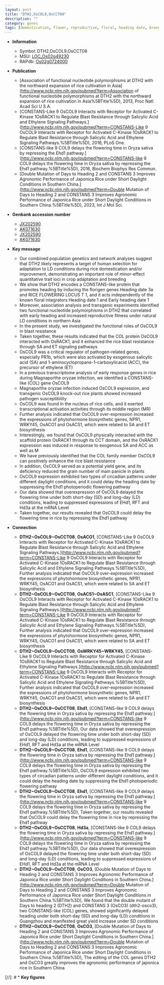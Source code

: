 ```yaml
---
layout: post
title: "DTH2,OsCOL9,OsCCT08"
description: ""
category: genes
tags: [domestication, flower, reproductive, floral, heading date, breeding, resistance, ethylene, salicylic acid, blast, magnaporthe oryzae, nucleus, phytohormone, blast resistance,  sa , SA, pathogen, panicle, grain, grain number, yield, flowering time]
---
```


* **Information**  
    + Symbol: DTH2,OsCOL9,OsCCT08  
    + MSU: [LOC_Os02g49230](http://rice.uga.edu/cgi-bin/ORF_infopage.cgi?orf=LOC_Os02g49230)  
    + RAPdb: [Os02g0724000](http://rapdb.dna.affrc.go.jp/viewer/gbrowse_details/irgsp1?name=Os02g0724000)  

* **Publication**  
    + [Association of functional nucleotide polymorphisms at DTH2 with the northward expansion of rice cultivation in Asia](http://www.ncbi.nlm.nih.gov/pubmed?term=Association of functional nucleotide polymorphisms at DTH2 with the northward expansion of rice cultivation in Asia%5BTitle%5D), 2013, Proc Natl Acad Sci U S A.
    + [CONSTANS-Like 9 OsCOL9 Interacts with Receptor for Activated C-Kinase 1OsRACK1 to Regulate Blast Resistance through Salicylic Acid and Ethylene Signaling Pathways.](http://www.ncbi.nlm.nih.gov/pubmed?term=CONSTANS-Like 9 OsCOL9 Interacts with Receptor for Activated C-Kinase 1OsRACK1 to Regulate Blast Resistance through Salicylic Acid and Ethylene Signaling Pathways.%5BTitle%5D), 2016, PLoS One.
    + [CONSTANS-like 9 COL9 delays the flowering time in Oryza sativa by repressing the Ehd1 pathway.](http://www.ncbi.nlm.nih.gov/pubmed?term=CONSTANS-like 9 COL9 delays the flowering time in Oryza sativa by repressing the Ehd1 pathway.%5BTitle%5D), 2016, Biochem Biophys Res Commun.
    + [Double Mutation of Days to Heading 2 and CONSTANS 3 Improves Agronomic Performance of Japonica Rice under Short Daylight Conditions in Southern China.](http://www.ncbi.nlm.nih.gov/pubmed?term=Double Mutation of Days to Heading 2 and CONSTANS 3 Improves Agronomic Performance of Japonica Rice under Short Daylight Conditions in Southern China.%5BTitle%5D), 2023, Int J Mol Sci.

* **Genbank accession number**  
    + [JX202590](http://www.ncbi.nlm.nih.gov/nuccore/JX202590)
    + [AK071630](http://www.ncbi.nlm.nih.gov/nuccore/AK071630)
    + [JX202590](http://www.ncbi.nlm.nih.gov/nuccore/JX202590)
    + [AK071630](http://www.ncbi.nlm.nih.gov/nuccore/AK071630)

* **Key message**  
    + Our combined population genetics and network analyses suggest that DTH2 likely represents a target of human selection for adaptation to LD conditions during rice domestication and/or improvement, demonstrating an important role of minor-effect quantitative trait loci in crop adaptation and breeding
    + We show that DTH2 encodes a CONSTANS-like protein that promotes heading by inducing the florigen genes Heading date 3a and RICE FLOWERING LOCUS T 1, and it acts independently of the known floral integrators Heading date 1 and Early heading date 1
    + Moreover, association analysis and transgenic experiments identified two functional nucleotide polymorphisms in DTH2 that correlated with early heading and increased reproductive fitness under natural LD conditions in northern Asia
    + In the present study, we investigated the functional roles of OsCOL9 in blast resistance
    + Taken together, these results indicated that the COL protein OsCOL9 interacted with OsRACK1, and it enhanced the rice blast resistance through SA and ET signaling pathways
    + OsCOL9 was a critical regulator of pathogen-related genes, especially PR1b, which were also activated by exogenous salicylic acid (SA) and 1-aminocyclopropane-1-carboxylicacid (ACC), the precursor of ethylene (ET)
    + In a previous transcriptome analysis of early response genes in rice during Magnaporthe oryzae infection, we identified a CONSTANS-like (COL) gene OsCOL9
    + Magnaporthe oryzae infection induced OsCOL9 expression, and transgenic OsCOL9 knock-out rice plants showed increased pathogen susceptibility
    + OsCOL9 was found in the nucleus of rice cells, and it exerted transcriptional activation activities through its middle region (MR)
    + Further analysis indicated that OsCOL9 over-expression increased the expressions of phytohormone biosynthetic genes, NPR1, WRKY45, OsACO1 and OsACS1, which were related to SA and ET biosynthesis
    + Interestingly, we found that OsCOL9 physically interacted with the scaffold protein OsRACK1 through its CCT domain, and the OsRACK1 expression was induced in response to exogenous SA and ACC as well as M
    + We have previously identified that the COL family member OsCOL9 can positively enhance the rice blast resistance
    + In addition, OsCOL9 served as a potential yield gene, and its deficiency reduced the grain number of main panicle in plants
    + OsCOL9 expression exhibited two types of circadian patterns under different daylight conditions, and it could delay the heading date by suppressing the Ehd1 photoperiodic flowering pathway
    + Our data showed that overexpression of OsCOL9 delayed the flowering time under both short-day (SD) and long-day (LD) conditions, leading to suppressed expressions of EHd1, RFT and Hd3a at the mRNA Level
    + Taken together, our results revealed that OsCOL9 could delay the flowering time in rice by repressing the Ehd1 pathway

* **Connection**  
    + __DTH2~OsCOL9~OsCCT08__, __OsACO1__, [CONSTANS-Like 9 OsCOL9 Interacts with Receptor for Activated C-Kinase 1OsRACK1 to Regulate Blast Resistance through Salicylic Acid and Ethylene Signaling Pathways.](http://www.ncbi.nlm.nih.gov/pubmed?term=CONSTANS-Like 9 OsCOL9 Interacts with Receptor for Activated C-Kinase 1OsRACK1 to Regulate Blast Resistance through Salicylic Acid and Ethylene Signaling Pathways.%5BTitle%5D), Further analysis indicated that OsCOL9 over-expression increased the expressions of phytohormone biosynthetic genes, NPR1, WRKY45, OsACO1 and OsACS1, which were related to SA and ET biosynthesis
    + __DTH2~OsCOL9~OsCCT08__, __OsACS1~OsASC1__, [CONSTANS-Like 9 OsCOL9 Interacts with Receptor for Activated C-Kinase 1OsRACK1 to Regulate Blast Resistance through Salicylic Acid and Ethylene Signaling Pathways.](http://www.ncbi.nlm.nih.gov/pubmed?term=CONSTANS-Like 9 OsCOL9 Interacts with Receptor for Activated C-Kinase 1OsRACK1 to Regulate Blast Resistance through Salicylic Acid and Ethylene Signaling Pathways.%5BTitle%5D), Further analysis indicated that OsCOL9 over-expression increased the expressions of phytohormone biosynthetic genes, NPR1, WRKY45, OsACO1 and OsACS1, which were related to SA and ET biosynthesis
    + __DTH2~OsCOL9~OsCCT08__, __OsWRKY45~WRKY45__, [CONSTANS-Like 9 OsCOL9 Interacts with Receptor for Activated C-Kinase 1OsRACK1 to Regulate Blast Resistance through Salicylic Acid and Ethylene Signaling Pathways.](http://www.ncbi.nlm.nih.gov/pubmed?term=CONSTANS-Like 9 OsCOL9 Interacts with Receptor for Activated C-Kinase 1OsRACK1 to Regulate Blast Resistance through Salicylic Acid and Ethylene Signaling Pathways.%5BTitle%5D), Further analysis indicated that OsCOL9 over-expression increased the expressions of phytohormone biosynthetic genes, NPR1, WRKY45, OsACO1 and OsACS1, which were related to SA and ET biosynthesis
    + __DTH2~OsCOL9~OsCCT08__, __Ehd1__, [CONSTANS-like 9 COL9 delays the flowering time in Oryza sativa by repressing the Ehd1 pathway.](http://www.ncbi.nlm.nih.gov/pubmed?term=CONSTANS-like 9 COL9 delays the flowering time in Oryza sativa by repressing the Ehd1 pathway.%5BTitle%5D), Our data showed that overexpression of OsCOL9 delayed the flowering time under both short-day (SD) and long-day (LD) conditions, leading to suppressed expressions of EHd1, RFT and Hd3a at the mRNA Level
    + __DTH2~OsCOL9~OsCCT08__, __Ehd1__, [CONSTANS-like 9 COL9 delays the flowering time in Oryza sativa by repressing the Ehd1 pathway.](http://www.ncbi.nlm.nih.gov/pubmed?term=CONSTANS-like 9 COL9 delays the flowering time in Oryza sativa by repressing the Ehd1 pathway.%5BTitle%5D), OsCOL9 expression exhibited two types of circadian patterns under different daylight conditions, and it could delay the heading date by suppressing the Ehd1 photoperiodic flowering pathway
    + __DTH2~OsCOL9~OsCCT08__, __Ehd1__, [CONSTANS-like 9 COL9 delays the flowering time in Oryza sativa by repressing the Ehd1 pathway.](http://www.ncbi.nlm.nih.gov/pubmed?term=CONSTANS-like 9 COL9 delays the flowering time in Oryza sativa by repressing the Ehd1 pathway.%5BTitle%5D), Taken together, our results revealed that OsCOL9 could delay the flowering time in rice by repressing the Ehd1 pathway
    + __DTH2~OsCOL9~OsCCT08__, __Hd3a__, [CONSTANS-like 9 COL9 delays the flowering time in Oryza sativa by repressing the Ehd1 pathway.](http://www.ncbi.nlm.nih.gov/pubmed?term=CONSTANS-like 9 COL9 delays the flowering time in Oryza sativa by repressing the Ehd1 pathway.%5BTitle%5D), Our data showed that overexpression of OsCOL9 delayed the flowering time under both short-day (SD) and long-day (LD) conditions, leading to suppressed expressions of EHd1, RFT and Hd3a at the mRNA Level
    + __DTH2~OsCOL9~OsCCT08__, __OsCO3__, [Double Mutation of Days to Heading 2 and CONSTANS 3 Improves Agronomic Performance of Japonica Rice under Short Daylight Conditions in Southern China.](http://www.ncbi.nlm.nih.gov/pubmed?term=Double Mutation of Days to Heading 2 and CONSTANS 3 Improves Agronomic Performance of Japonica Rice under Short Daylight Conditions in Southern China.%5BTitle%5D),  We found that the double mutant of Days to heading 2 (DTH2) and CONSTANS 3 (OsCO3) (dth2-osco3), two CONSTANS-like (COL) genes, showed significantly delayed heading under both short-day (SD) and long-day (LD) conditions in Guangzhou and manifested great yield increase under SD conditions
    + __DTH2~OsCOL9~OsCCT08__, __OsCO3__, [Double Mutation of Days to Heading 2 and CONSTANS 3 Improves Agronomic Performance of Japonica Rice under Short Daylight Conditions in Southern China.](http://www.ncbi.nlm.nih.gov/pubmed?term=Double Mutation of Days to Heading 2 and CONSTANS 3 Improves Agronomic Performance of Japonica Rice under Short Daylight Conditions in Southern China.%5BTitle%5D),  The editing of the COL genes DTH2 and OsCO3 greatly improves the agronomic performance of japonica rice in Southern China

[//]: # * **Key figures**  


